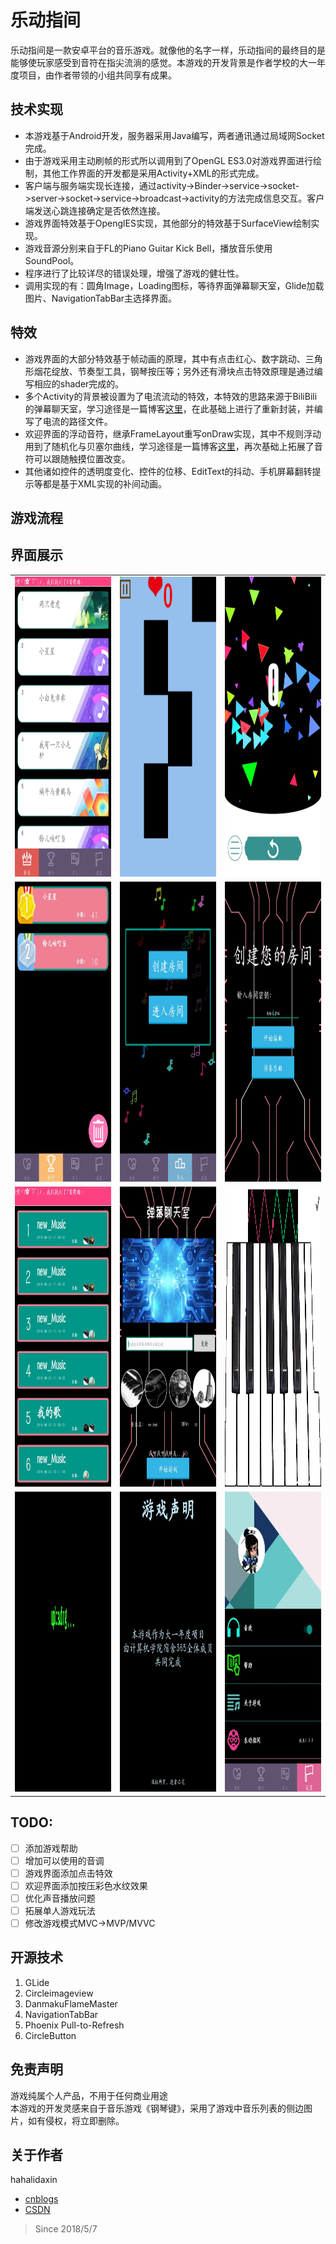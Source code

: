 # 乐动指间
乐动指间是一款安卓平台的音乐游戏。就像他的名字一样，乐动指间的最终目的是能够使玩家感受到音符在指尖流淌的感觉。本游戏的开发背景是作者学校的大一年度项目，由作者带领的小组共同享有成果。

## 技术实现
* 本游戏基于Android开发，服务器采用Java编写，两者通讯通过局域网Socket完成。
* 由于游戏采用主动刷帧的形式所以调用到了OpenGL ES3.0对游戏界面进行绘制，其他工作界面的开发都是采用Activity+XML的形式完成。
* 客户端与服务端实现长连接，通过activity->Binder->service->socket->server->socket->service->broadcast->activity的方法完成信息交互。客户端发送心跳连接确定是否依然连接。
* 游戏界面特效基于OpenglES实现，其他部分的特效基于SurfaceView绘制实现。
* 游戏音源分别来自于FL的Piano Guitar Kick Bell，播放音乐使用SoundPool。
* 程序进行了比较详尽的错误处理，增强了游戏的健壮性。
* 调用实现的有：圆角Image，Loading图标，等待界面弹幕聊天室，Glide加载图片、NavigationTabBar主选择界面。

## 特效
* 游戏界面的大部分特效基于帧动画的原理，其中有点击红心、数字跳动、三角形烟花绽放、节奏型工具，钢琴按压等；另外还有滑块点击特效原理是通过编写相应的shader完成的。
* 多个Activity的背景被设置为了电流流动的特效，本特效的思路来源于BiliBili的弹幕聊天室，学习途径是一篇博客[这里]("")，在此基础上进行了重新封装，并编写了电流的路径文件。
* 欢迎界面的浮动音符，继承FrameLayout重写onDraw实现，其中不规则浮动用到了随机化与贝塞尔曲线，学习途径是一篇博客[这里]("")，再次基础上拓展了音符可以跟随触摸位置改变。
* 其他诸如控件的透明度变化、控件的位移、EditText的抖动、手机屏幕翻转提示等都是基于XML实现的补间动画。

## 游戏流程

## 界面展示

<table>
  <tr>
    <td>
      <a><img           src="https://github.com/hahalidaxin/TEMP_Music/blob/master/IMGforREADME/%E5%8D%95%E4%BA%BA%E6%B8%B8%E6%88%8F%E6%9B%B2%E7%9B%AE%E9%80%89%E6%8B%A9%E7%95%8C%E9%9D%A2.jpg" width = "270" height = "480" alt="图片名称" style="display:inline-block" /></a>
    </td>
    <td>  
      <a><img src="https://github.com/hahalidaxin/TEMP_Music/blob/master/IMGforREADME/%E6%B8%B8%E6%88%8F%E8%BF%9B%E8%A1%8C%E7%95%8C%E9%9D%A2.jpg" width = "270" height = "480" alt="图片名称" style="display:inline-block"  /></a>
    </td>
    <td>  
      <a><img src="https://github.com/hahalidaxin/TEMP_Music/blob/master/IMGforREADME/%E5%8D%95%E4%BA%BA%E6%B8%B8%E6%88%8F%E7%BB%93%E6%9D%9F%E6%8E%A5%E7%95%8C%E9%9D%A2.jpg" width = "270" height = "480" alt="图片名称"  /></a>
    </td>
  </tr>
  <tr>
    <td>
      <a><img src="https://github.com/hahalidaxin/TEMP_Music/blob/master/IMGforREADME/%E6%8E%92%E8%A1%8C.jpg" width = "270" height = "480" alt="图片名称"  /> </a>
    </td>
    <td>
      <a><img src="https://github.com/hahalidaxin/TEMP_Music/blob/master/IMGforREADME/%E5%A4%9A%E4%BA%BA.jpg" width = "270" height = "480" alt="图片名称"  /> </a>
    </td>
    <td>
      <a><img src="https://github.com/hahalidaxin/TEMP_Music/blob/master/IMGforREADME/%E5%88%9B%E5%BB%BA%E6%88%BF%E9%97%B4.jpg" width = "270" height = "480" alt="图片名称"  /> </a>
    </td>
  </tr>
  <tr>
    <td>
      <a><img src="https://github.com/hahalidaxin/TEMP_Music/blob/master/IMGforREADME/%E5%A4%9A%E4%BA%BA%E6%BC%94%E5%A5%8F%E9%80%89%E6%8B%A9%E6%9B%B2%E7%9B%AE.jpg" width = "270" height = "480" alt="图片名称"  /> </a>
    </td>
    <td>
      <a><img src="https://github.com/hahalidaxin/TEMP_Music/blob/master/IMGforREADME/%E5%BC%B9%E5%B9%95%E8%81%8A%E5%A4%A9%E7%AD%89%E5%BE%85%E5%AE%A4.jpg" width = "270" height = "480" alt="图片名称"  /> </a>
    </td>
    <td>
      <a><img src="https://github.com/hahalidaxin/TEMP_Music/blob/master/IMGforREADME/%E8%B0%B1%E6%9B%B2%E7%95%8C%E9%9D%A2.jpg" width = "270" height = "480" alt="图片名称"  /> </a>
    </td>
  </tr>
  
  <tr>
    <td>
      <a><img src="https://github.com/hahalidaxin/TEMP_Music/blob/master/IMGforREADME/%E8%B0%B1%E6%9B%B2%E4%B8%8A%E4%BC%A0%E7%95%8C%E9%9D%A2.jpg" width = "270" height = "480" alt="图片名称"  /> </a>
    </td>
    <td>
      <a><img src="https://github.com/hahalidaxin/TEMP_Music/blob/master/IMGforREADME/%E6%B8%B8%E6%88%8F%E5%A3%B0%E6%98%8E.jpg" width = "270" height = "480" alt="图片名称"  /></a>
    </td>
    <td>
      <a><img src="https://github.com/hahalidaxin/TEMP_Music/blob/master/IMGforREADME/%E8%AE%BE%E7%BD%AE%E7%95%8C%E9%9D%A2.jpg" width = "270" height = "480" alt="图片名称"  /></a>
    </td>
  </tr>
</table>

## TODO:
- [ ] 添加游戏帮助
- [ ] 增加可以使用的音调
- [ ] 游戏界面添加点击特效
- [ ] 欢迎界面添加按压彩色水纹效果
- [ ] 优化声音播放问题
- [ ] 拓展单人游戏玩法
- [ ] 修改游戏模式MVC->MVP/MVVC

## 开源技术
1) GLide
2) Circleimageview
3) DanmakuFlameMaster
4) NavigationTabBar
5) Phoenix Pull-to-Refresh
6) CircleButton

## 免责声明
游戏纯属个人产品，不用于任何商业用途
<br>本游戏的开发灵感来自于音乐游戏《钢琴键》，采用了游戏中音乐列表的侧边图片，如有侵权，将立即删除。

## 关于作者
hahalidaxin
* [cnblogs](http://www.cnblogs.com/lidaxin/) <br>
* [CSDN](http://blog.csdn.net/hahalidaxin)

> Since 2018/5/7
